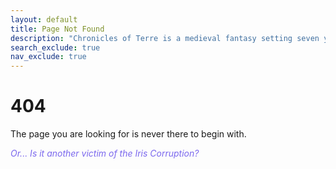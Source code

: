 ```yaml
---
layout: default
title: Page Not Found
description: "Chronicles of Terre is a medieval fantasy setting seven years in the writing, currently for dungeons & dragons 5th edition."
search_exclude: true
nav_exclude: true
---
```


# 404

The page you are looking for is never there to begin with.

<span style="color:#7B68EE">*Or... Is it another victim of the Iris Corruption?*</span>
